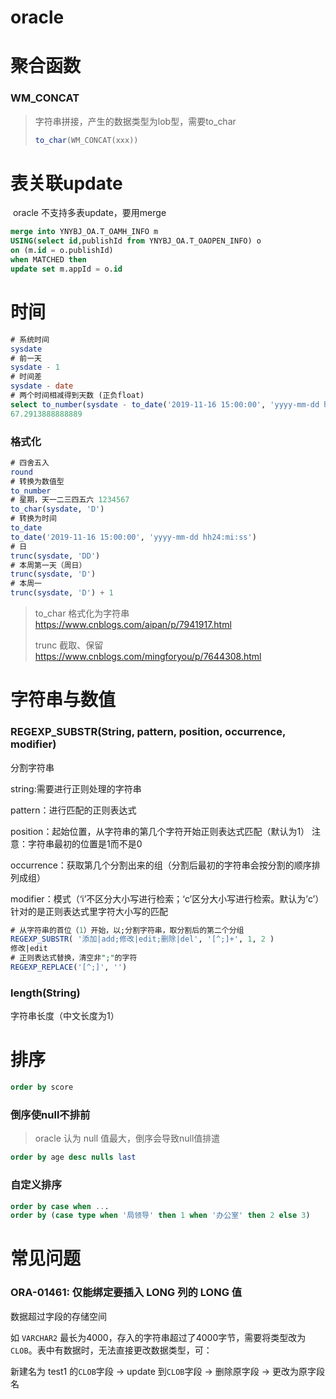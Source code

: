 # oracle

# 聚合函数

### WM_CONCAT

> 字符串拼接，产生的数据类型为lob型，需要to_char
>
> ```sql
> to_char(WM_CONCAT(xxx))
> ```



# 表关联update

​	oracle 不支持多表update，要用merge

```sql
merge into YNYBJ_OA.T_OAMH_INFO m 
USING(select id,publishId from YNYBJ_OA.T_OAOPEN_INFO) o 
on (m.id = o.publishId) 
when MATCHED then 
update set m.appId = o.id
```

# 时间

```sql
# 系统时间
sysdate
# 前一天
sysdate - 1
# 时间差
sysdate - date
# 两个时间相减得到天数 (正负float)
select to_number(sysdate - to_date('2019-11-16 15:00:00', 'yyyy-mm-dd hh24:mi:ss')) * 24 from dual;
67.2913888888889
```

### 格式化

```sql
# 四舍五入
round
# 转换为数值型
to_number
# 星期，天一二三四五六 1234567
to_char(sysdate, 'D') 
# 转换为时间 
to_date 
to_date('2019-11-16 15:00:00', 'yyyy-mm-dd hh24:mi:ss')
# 日
trunc(sysdate, 'DD')
# 本周第一天（周日）
trunc(sysdate, 'D')
# 本周一
trunc(sysdate, 'D') + 1
```

> to_char 格式化为字符串 https://www.cnblogs.com/aipan/p/7941917.html
>
> trunc 截取、保留 https://www.cnblogs.com/mingforyou/p/7644308.html

# 字符串与数值

### REGEXP_SUBSTR(String, pattern, position, occurrence, modifier)

分割字符串

string:需要进行正则处理的字符串

pattern：进行匹配的正则表达式

position：起始位置，从字符串的第几个字符开始正则表达式匹配（默认为1） 注意：字符串最初的位置是1而不是0

occurrence：获取第几个分割出来的组（分割后最初的字符串会按分割的顺序排列成组）

modifier：模式（‘i’不区分大小写进行检索；‘c’区分大小写进行检索。默认为’c’）针对的是正则表达式里字符大小写的匹配
		

```sql
# 从字符串的首位（1）开始，以;分割字符串，取分割后的第二个分组
REGEXP_SUBSTR( '添加|add;修改|edit;删除|del', '[^;]+', 1, 2 )
修改|edit
# 正则表达式替换，清空非";"的字符
REGEXP_REPLACE('[^;]', '')
```
### length(String)

字符串长度（中文长度为1）


# 排序

```sql
order by score
```

### 倒序使null不排前

> oracle 认为 null 值最大，倒序会导致null值排遣

```sql
order by age desc nulls last
```

### 自定义排序

```sql
order by case when ...
order by (case type when '局领导' then 1 when '办公室' then 2 else 3)
```

# 常见问题

### ORA-01461: 仅能绑定要插入 LONG 列的 LONG 值

数据超过字段的存储空间

如 `VARCHAR2` 最长为4000，存入的字符串超过了4000字节，需要将类型改为`CLOB`。表中有数据时，无法直接更改数据类型，可：

新建名为 test1 的`CLOB`字段 → update 到`CLOB`字段 → 删除原字段 → 更改为原字段名

